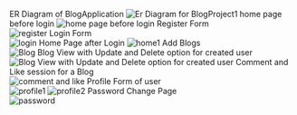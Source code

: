 

ER Diagram of BlogApplication
![Er Diagram for BlogProject1](https://user-images.githubusercontent.com/115171789/225292494-0cb1e229-3aef-4e6a-8888-038dc4fd6e3e.png)
home page before login 
![home page before login](https://user-images.githubusercontent.com/115171789/225292657-fd88f1de-9bb9-4426-96b5-6414d7e2448a.png)
Register Form  
![register](https://user-images.githubusercontent.com/115171789/225292810-305b70ff-b5b1-413b-ab95-fabc2d3874f6.png)
Login Form  
![login](https://user-images.githubusercontent.com/115171789/225292884-45d52528-285c-49db-93e7-0acc179da01a.png)
Home Page after Login
![home1](https://user-images.githubusercontent.com/115171789/225293123-d5e650bd-e643-473a-9185-1c16ad9d7a56.png)
Add Blogs  
![Blog ](https://user-images.githubusercontent.com/115171789/225293281-d37484f5-5a7f-4c4c-a9ec-981bd9913079.png)
Blog View with Update and Delete option for created user
![Blog View with Update and Delete option for created user](https://user-images.githubusercontent.com/115171789/225293511-ebff6342-7c0f-411e-a669-4751afb82e8f.png)
Comment and Like session for a Blog  
![comment and like](https://user-images.githubusercontent.com/115171789/225293585-9cbddae7-0cfe-43a8-95bf-b24a2a85adb7.png)
Profile Form of user  
![profile1](https://user-images.githubusercontent.com/115171789/225293691-f13eaede-355a-456a-818d-5a59cfe648ac.png)
![profile2](https://user-images.githubusercontent.com/115171789/225293718-0a91f930-8252-4a0e-a338-eb820c66f7e1.png)
Password Change Page  
![password](https://user-images.githubusercontent.com/115171789/225293797-20e880f8-8989-457e-9e5a-bd05f12da6b1.png)
